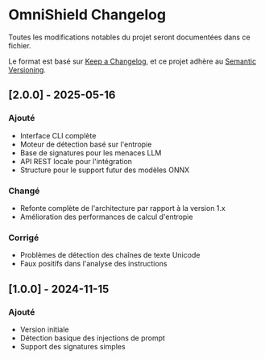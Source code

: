 # OmniShield Changelog

Toutes les modifications notables du projet seront documentées dans ce fichier.

Le format est basé sur [Keep a Changelog](https://keepachangelog.com/fr/1.0.0/),
et ce projet adhère au [Semantic Versioning](https://semver.org/spec/v2.0.0.html).

## [2.0.0] - 2025-05-16

### Ajouté
- Interface CLI complète
- Moteur de détection basé sur l'entropie
- Base de signatures pour les menaces LLM
- API REST locale pour l'intégration
- Structure pour le support futur des modèles ONNX

### Changé
- Refonte complète de l'architecture par rapport à la version 1.x
- Amélioration des performances de calcul d'entropie

### Corrigé
- Problèmes de détection des chaînes de texte Unicode
- Faux positifs dans l'analyse des instructions

## [1.0.0] - 2024-11-15

### Ajouté
- Version initiale
- Détection basique des injections de prompt
- Support des signatures simples
